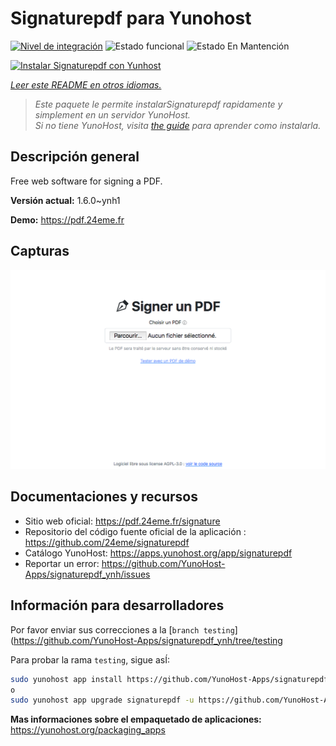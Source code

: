 <!--
Este archivo README esta generado automaticamente<https://github.com/YunoHost/apps/tree/master/tools/readme_generator>
No se debe editar a mano.
-->

# Signaturepdf para Yunohost

[![Nivel de integración](https://dash.yunohost.org/integration/signaturepdf.svg)](https://ci-apps.yunohost.org/ci/apps/signaturepdf/) ![Estado funcional](https://ci-apps.yunohost.org/ci/badges/signaturepdf.status.svg) ![Estado En Mantención](https://ci-apps.yunohost.org/ci/badges/signaturepdf.maintain.svg)

[![Instalar Signaturepdf con Yunhost](https://install-app.yunohost.org/install-with-yunohost.svg)](https://install-app.yunohost.org/?app=signaturepdf)

*[Leer este README en otros idiomas.](./ALL_README.md)*

> *Este paquete le permite instalarSignaturepdf rapidamente y simplement en un servidor YunoHost.*  
> *Si no tiene YunoHost, visita [the guide](https://yunohost.org/install) para aprender como instalarla.*

## Descripción general

Free web software for signing a PDF.

**Versión actual:** 1.6.0~ynh1

**Demo:** <https://pdf.24eme.fr>

## Capturas

![Captura de Signaturepdf](./doc/screenshots/screenshot.png)

## Documentaciones y recursos

- Sitio web oficial: <https://pdf.24eme.fr/signature>
- Repositorio del código fuente oficial de la aplicación : <https://github.com/24eme/signaturepdf>
- Catálogo YunoHost: <https://apps.yunohost.org/app/signaturepdf>
- Reportar un error: <https://github.com/YunoHost-Apps/signaturepdf_ynh/issues>

## Información para desarrolladores

Por favor enviar sus correcciones a la [`branch testing`](https://github.com/YunoHost-Apps/signaturepdf_ynh/tree/testing

Para probar la rama `testing`, sigue asÍ:

```bash
sudo yunohost app install https://github.com/YunoHost-Apps/signaturepdf_ynh/tree/testing --debug
o
sudo yunohost app upgrade signaturepdf -u https://github.com/YunoHost-Apps/signaturepdf_ynh/tree/testing --debug
```

**Mas informaciones sobre el empaquetado de aplicaciones:** <https://yunohost.org/packaging_apps>

